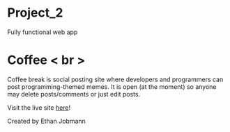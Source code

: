 # Project_2
Fully functional web app

# Coffee < br >
Coffee break is social posting site where developers and programmers can post programming-themed memes.
It is open (at the moment) so anyone may delete posts/comments or just edit posts. 

Visit the live site <a href="https://project-2-web-app.herokuapp.com/home">here</a>!

Created by Ethan Jobmann

